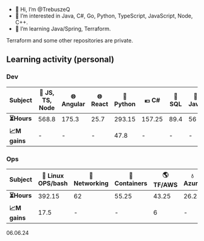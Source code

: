 - 👋 Hi, I’m @TrebuszeQ
- 👀 I’m interested in Java, C#, Go, Python, TypeScript, JavaScript, Node, C++.
- 🌱 I’m learning Java/Spring, Terraform.

Terraform and some other repositories are private.

<h2>Learning activity (personal)</h2>
<h3>Dev</h3>
<table class="darkTable">
<thead>
  <tr>
    <th>Subject</th>
    <th>🌱 JS, TS, Node</th>
    <th>🌐 Angular</th>
    <th>🌐 React</th>
    <th>🐍 Python</th>
    <th>💶 C#</th>
    <th>📓 SQL</th>
    <th>🌋 Java</th>
    <th>:snowflake: C++</th>
    <th>🐹 Go</th>
  </tr>
</thead>
<tbody>
  <tr>
    <td><strong>⏳Hours</strong></td>
    <td>568.8</td> 
    <td>175.3</td>
    <td>25.7</td>
    <td>293.15</td>
    <td>157.25</td>
    <td>89.4</td>
    <td>56</td>
    <td>48.25</td>
    <td>15.9</td>
  </tr>
  <tr>
    <td><strong>📈M gains</strong></td>
    <td>-</td>
    <td>-</td>
    <td>-</td>
    <td>47.8</td>
    <td>-</td>
    <td>-</td>
    <td>-</td>
    <td>12.5</td>
    <td>-</td>
  </tr>
</tbody>
</table>
<h3>Ops</h3>
<table class="darkTable">
<thead>
  <tr>
    <th>Subject</th>
    <th>🐧 Linux OPS/bash</th>
    <th>🌉 Networking</th>
    <th>🐳 Containers</th>
    <th>🌎 TF/AWS</th>
    <th>💧 Azure</th>
    <th>🚓 Sec</th>
</thead>
<tbody>
  <tr>
    <td><strong>⏳Hours </strong></td>
    <td>392.15</td>
    <td>62</td>
    <td>55.25</td>
    <td>43.25</td>
    <td>26.25</td>
    <td>14</td>
  </tr>
  <tr>
    <td><strong>📈M gains </strong></td>
    <td>17.5</td>
    <td>-</td>
    <td>-</td>
    <td>6</td>
    <td>-</td>
    <td>-</td>
  </tr>
</tbody>
</table>
06.06.24

<!---
TrebuszeQ/TrebuszeQ is a ✨ special ✨ repository because its `README.md` (this file) appears on your GitHub profile.
You can click the Preview link to take a look at your changes.
- 💞️ I’m looking to collaborate on ...
- 📫 How to reach me ...
--->

